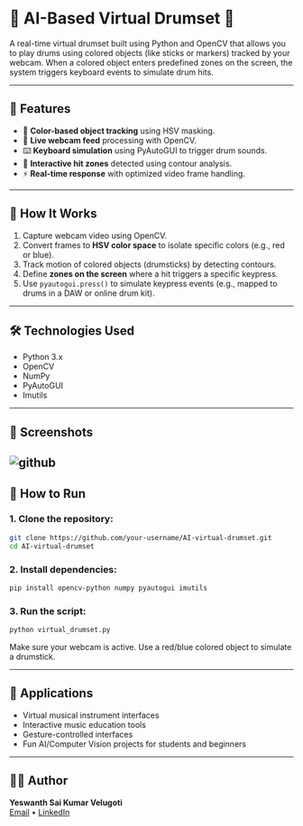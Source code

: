 # 🥁 AI-Based Virtual Drumset 🎵

A real-time virtual drumset built using Python and OpenCV that allows you to play drums using colored objects (like sticks or markers) tracked by your webcam. When a colored object enters predefined zones on the screen, the system triggers keyboard events to simulate drum hits.

---

## 🚀 Features

- 🎯 **Color-based object tracking** using HSV masking.
- 🎥 **Live webcam feed** processing with OpenCV.
- ⌨️ **Keyboard simulation** using PyAutoGUI to trigger drum sounds.
- 📏 **Interactive hit zones** detected using contour analysis.
- ⚡ **Real-time response** with optimized video frame handling.

---

## 🧠 How It Works

1. Capture webcam video using OpenCV.
2. Convert frames to **HSV color space** to isolate specific colors (e.g., red or blue).
3. Track motion of colored objects (drumsticks) by detecting contours.
4. Define **zones on the screen** where a hit triggers a specific keypress.
5. Use `pyautogui.press()` to simulate keypress events (e.g., mapped to drums in a DAW or online drum kit).

---

## 🛠️ Technologies Used

- Python 3.x
- OpenCV
- NumPy
- PyAutoGUI
- Imutils

---

## 📸 Screenshots

> 
![github](https://github.com/YeswanthVelugoti/Virtual-DrumSet---AI/blob/main/virtualdrumsoutput.jpg)
---

## 🧪 How to Run

### 1. Clone the repository:
```bash
git clone https://github.com/your-username/AI-virtual-drumset.git
cd AI-virtual-drumset
```

### 2. Install dependencies:
```bash
pip install opencv-python numpy pyautogui imutils
```

### 3. Run the script:
```bash
python virtual_drumset.py
```

Make sure your webcam is active. Use a red/blue colored object to simulate a drumstick.

---

## 🎯 Applications

- Virtual musical instrument interfaces
- Interactive music education tools
- Gesture-controlled interfaces
- Fun AI/Computer Vision projects for students and beginners

---

## 🙋‍♂️ Author

**Yeswanth Sai Kumar Velugoti**  
[Email](mailto:yeswanthvelugoti@gmail.com) • [LinkedIn](https://www.linkedin.com/in/yeswanth-velugoti-4290741a0/)

